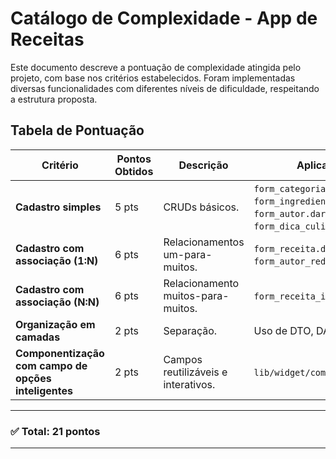 # Catálogo de Complexidade - App de Receitas

Este documento descreve a pontuação de complexidade atingida pelo projeto, com base nos critérios estabelecidos. Foram implementadas diversas funcionalidades com diferentes níveis de dificuldade, respeitando a estrutura proposta.

## Tabela de Pontuação

| Critério | Pontos Obtidos | Descrição |Aplicação no projeto |
|---------|----------------|-----------|------------------------|
| **Cadastro simples** | 5 pts | CRUDs básicos. | `form_categoria.dart`, `form_ingrediente.dart`, `form_autor.dart`, `form_utensilio.dart`, `form_dica_culinaria.dart`. |
| **Cadastro com associação (1:N)** | 6 pts | Relacionamentos um-para-muitos. | `form_receita.dart`, `form_autor_rede_social.dart`. |
| **Cadastro com associação (N:N)** | 6 pts | Relacionamento muitos-para-muitos. | `form_receita_ingrediente.dart`. |
| **Organização em camadas** | 2 pts | Separação. | Uso de DTO, DAO e widget |
| **Componentização com campo de opções inteligentes** | 2 pts | Campos reutilizáveis e interativos. | `lib/widget/componentes/campos/comum/`. |

---

### ✅ Total: **21 pontos**

---
